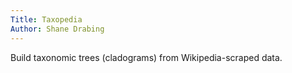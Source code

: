 ```yaml
---
Title: Taxopedia
Author: Shane Drabing
---
```


Build taxonomic trees (cladograms) from Wikipedia-scraped data.
